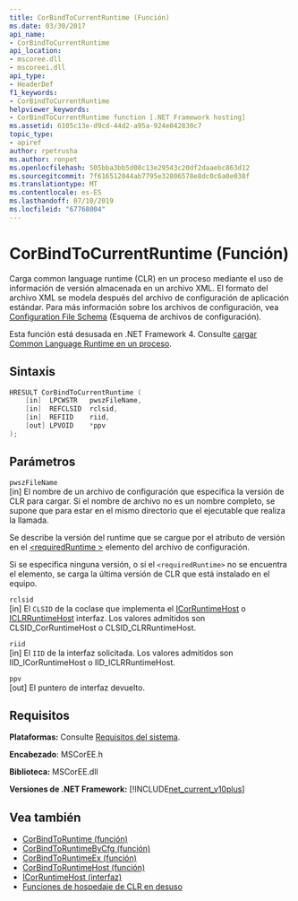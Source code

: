 ```yaml
---
title: CorBindToCurrentRuntime (Función)
ms.date: 03/30/2017
api_name:
- CorBindToCurrentRuntime
api_location:
- mscoree.dll
- mscoreei.dll
api_type:
- HeaderDef
f1_keywords:
- CorBindToCurrentRuntime
helpviewer_keywords:
- CorBindToCurrentRuntime function [.NET Framework hosting]
ms.assetid: 6105c13e-d9cd-44d2-a95a-924e042830c7
topic_type:
- apiref
author: rpetrusha
ms.author: ronpet
ms.openlocfilehash: 505bba3bb5d08c13e29543c20df2daaebc863d12
ms.sourcegitcommit: 7f616512044ab7795e32806578e8dc0c6a0e038f
ms.translationtype: MT
ms.contentlocale: es-ES
ms.lasthandoff: 07/10/2019
ms.locfileid: "67768004"
---
```

# <a name="corbindtocurrentruntime-function"></a>CorBindToCurrentRuntime (Función)
Carga common language runtime (CLR) en un proceso mediante el uso de información de versión almacenada en un archivo XML. El formato del archivo XML se modela después del archivo de configuración de aplicación estándar. Para más información sobre los archivos de configuración, vea [Configuration File Schema](../../../../docs/framework/configure-apps/file-schema/index.md) (Esquema de archivos de configuración).  
  
 Esta función está desusada en .NET Framework 4. Consulte [cargar Common Language Runtime en un proceso](https://docs.microsoft.com/previous-versions/dotnet/netframework-4.0/01918c6x(v=vs.100)).  
  
## <a name="syntax"></a>Sintaxis  
  
```cpp  
HRESULT CorBindToCurrentRuntime (  
    [in]  LPCWSTR   pwszFileName,  
    [in]  REFCLSID  rclsid,  
    [in]  REFIID    riid,  
    [out] LPVOID    *ppv  
);  
```  
  
## <a name="parameters"></a>Parámetros  
 `pwszFileName`  
 [in] El nombre de un archivo de configuración que especifica la versión de CLR para cargar. Si el nombre de archivo no es un nombre completo, se supone que para estar en el mismo directorio que el ejecutable que realiza la llamada.  
  
 Se describe la versión del runtime que se cargue por el atributo de versión en el [ \<requiredRuntime >](../../../../docs/framework/configure-apps/file-schema/startup/requiredruntime-element.md) elemento del archivo de configuración.  
  
 Si se especifica ninguna versión, o si el `<requiredRuntime>` no se encuentra el elemento, se carga la última versión de CLR que está instalado en el equipo.  
  
 `rclsid`  
 [in] El `CLSID` de la coclase que implementa el [ICorRuntimeHost](../../../../docs/framework/unmanaged-api/hosting/icorruntimehost-interface.md) o [ICLRRuntimeHost](../../../../docs/framework/unmanaged-api/hosting/iclrruntimehost-interface.md) interfaz. Los valores admitidos son CLSID_CorRuntimeHost o CLSID_CLRRuntimeHost.  
  
 `riid`  
 [in] El `IID` de la interfaz solicitada. Los valores admitidos son IID_ICorRuntimeHost o IID_ICLRRuntimeHost.  
  
 `ppv`  
 [out] El puntero de interfaz devuelto.  
  
## <a name="requirements"></a>Requisitos  
 **Plataformas:** Consulte [Requisitos del sistema](../../../../docs/framework/get-started/system-requirements.md).  
  
 **Encabezado**: MSCorEE.h  
  
 **Biblioteca:** MSCorEE.dll  
  
 **Versiones de .NET Framework:** [!INCLUDE[net_current_v10plus](../../../../includes/net-current-v10plus-md.md)]  
  
## <a name="see-also"></a>Vea también

- [CorBindToRuntime (función)](../../../../docs/framework/unmanaged-api/hosting/corbindtoruntime-function.md)
- [CorBindToRuntimeByCfg (función)](../../../../docs/framework/unmanaged-api/hosting/corbindtoruntimebycfg-function.md)
- [CorBindToRuntimeEx (función)](../../../../docs/framework/unmanaged-api/hosting/corbindtoruntimeex-function.md)
- [CorBindToRuntimeHost (función)](../../../../docs/framework/unmanaged-api/hosting/corbindtoruntimehost-function.md)
- [ICorRuntimeHost (interfaz)](../../../../docs/framework/unmanaged-api/hosting/icorruntimehost-interface.md)
- [Funciones de hospedaje de CLR en desuso](../../../../docs/framework/unmanaged-api/hosting/deprecated-clr-hosting-functions.md)
